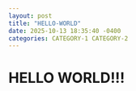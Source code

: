 ```yaml
---
layout: post
title: "HELLO-WORLD"
date: 2025-10-13 18:35:40 -0400
categories: CATEGORY-1 CATEGORY-2
---
```


# HELLO WORLD!!!
